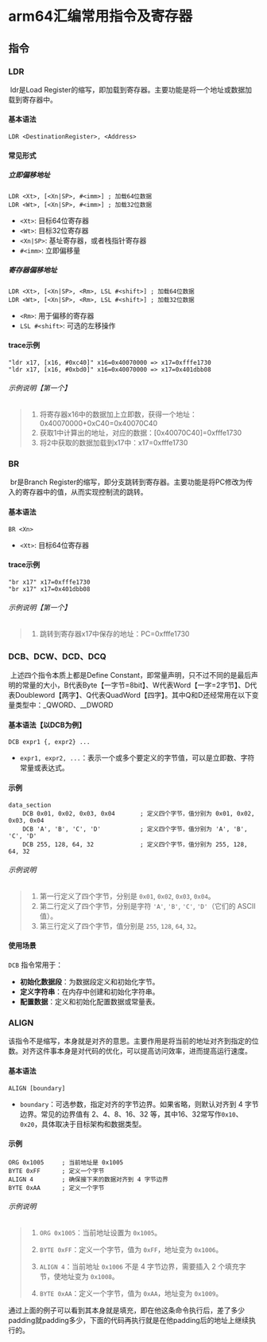 # arm64汇编常用指令及寄存器



## 指令

### LDR

​	ldr是Load Register的缩写，即加载到寄存器。主要功能是将一个地址或数据加载到寄存器中。

#### 基本语法

```assembly
LDR <DestinationRegister>, <Address>
```

#### 常见形式

##### 立即偏移地址

```assembly
LDR <Xt>, [<Xn|SP>, #<imm>] ; 加载64位数据
LDR <Wt>, [<Xn|SP>, #<imm>] ; 加载32位数据
```

- `<Xt>`: 目标64位寄存器
- `<Wt>`: 目标32位寄存器
- `<Xn|SP>`: 基址寄存器，或者栈指针寄存器
- `#<imm>`: 立即偏移量

##### 寄存器偏移地址

```assembly
LDR <Xt>, [<Xn|SP>, <Rm>, LSL #<shift>] ; 加载64位数据
LDR <Wt>, [<Xn|SP>, <Rm>, LSL #<shift>] ; 加载32位数据
```

- `<Rm>`: 用于偏移的寄存器
- `LSL #<shift>`: 可选的左移操作

#### trace示例

```assembly
"ldr x17, [x16, #0xc40]" x16=0x40070000 => x17=0xfffe1730
"ldr x17, [x16, #0xbd0]" x16=0x40070000 => x17=0x401dbb08
```

###### 示例说明【第一个】

> 1. 将寄存器x16中的数据加上立即数，获得一个地址：0x40070000+0xC40=0x40070C40
> 2. 获取1中计算出的地址，对应的数据：[0x40070C40]=0xfffe1730
> 3. 将2中获取的数据加载到x17中：x17=0xfffe1730

### BR

​	br是Branch Register的缩写，即分支跳转到寄存器。主要功能是将PC修改为传入的寄存器中的值，从而实现控制流的跳转。

#### 基本语法

```assembly
BR <Xn>
```

- `<Xt>`: 目标64位寄存器

#### trace示例

```assembly
"br x17" x17=0xfffe1730
"br x17" x17=0x401dbb08
```

###### 示例说明【第一个】

> 1. 跳转到寄存器x17中保存的地址：PC=0xfffe1730



### DCB、DCW、DCD、DCQ

​	上述四个指令本质上都是Define Constant，即常量声明，只不过不同的是最后声明的常量的大小，B代表Byte【一字节=8bit】、W代表Word【一字=2字节】、D代表Doubleword【两字】、Q代表QuadWord【四字】。其中Q和D还经常用在以下变量类型中：_QWORD、__DWORD

#### 基本语法【以DCB为例】

```assembly
DCB expr1 {, expr2} ...
```

- `expr1, expr2, ...`：表示一个或多个要定义的字节值，可以是立即数、字符常量或表达式。

#### 示例

```assembly
data_section
    DCB 0x01, 0x02, 0x03, 0x04       ; 定义四个字节，值分别为 0x01, 0x02, 0x03, 0x04
    DCB 'A', 'B', 'C', 'D'           ; 定义四个字节，值分别为 'A', 'B', 'C', 'D'
    DCB 255, 128, 64, 32             ; 定义四个字节，值分别为 255, 128, 64, 32
```

###### 示例说明

> 1. 第一行定义了四个字节，分别是 `0x01`, `0x02`, `0x03`, `0x04`。
> 2. 第二行定义了四个字节，分别是字符 `'A'`, `'B'`, `'C'`, `'D'`（它们的 ASCII 值）。
> 3. 第三行定义了四个字节，值分别是 `255`, `128`, `64`, `32`。

#### 使用场景

`DCB` 指令常用于：

- **初始化数据段**：为数据段定义和初始化字节。
- **定义字符串**：在内存中创建和初始化字符串。
- **配置数据**：定义和初始化配置数据或常量表。



### ALIGN

​	该指令不是缩写，本身就是对齐的意思。主要作用是将当前的地址对齐到指定的位数。对齐这件事本身是对代码的优化，可以提高访问效率，进而提高运行速度。

#### 基本语法

```assembly
ALIGN [boundary]
```

- `boundary`：可选参数，指定对齐的字节边界。如果省略，则默认对齐到 4 字节边界。常见的边界值有 2、4、8、16、32 等，其中16、32常写作`0x10`、`0x20`，具体取决于目标架构和数据类型。

#### 示例

```assembly
ORG 0x1005     ; 当前地址是 0x1005
BYTE 0xFF      ; 定义一个字节
ALIGN 4        ; 确保接下来的数据对齐到 4 字节边界
BYTE 0xAA      ; 定义一个字节
```

###### 示例说明

> 1. `ORG 0x1005`：当前地址设置为 `0x1005`。
>
> 2. `BYTE 0xFF`：定义一个字节，值为 `0xFF`，地址变为 `0x1006`。
>
> 3. `ALIGN 4`：当前地址 `0x1006` 不是 4 字节边界，需要插入 2 个填充字节，使地址变为 `0x1008`。
>
> 4. `BYTE 0xAA`：定义一个字节，值为 `0xAA`，地址变为 `0x1009`。

通过上面的例子可以看到其本身就是填充，即在他这条命令执行后，差了多少padding就padding多少，下面的代码再执行就是在他padding后的地址上继续执行的。